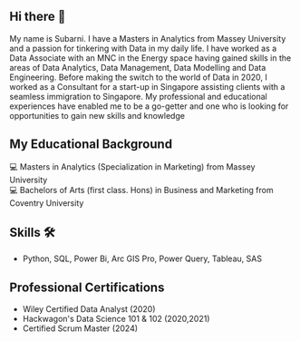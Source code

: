 ## Hi there 👋

My name is Subarni. I have a Masters in Analytics from Massey University and a passion for tinkering with Data in my daily life. I have worked as a Data Associate with an MNC in the Energy space having gained skills in the areas of Data Analytics, Data Management, Data Modelling and Data Engineering. Before making the switch to the world of Data in 2020, I worked as a Consultant for a start-up in Singapore assisting clients with a seamless immigration to Singapore. My professional and educational experiences have enabled me to be a go-getter and one who is looking for opportunities to gain new skills and knowledge

## My Educational Background 

💻 Masters in Analytics (Specialization in Marketing) from Massey University <br>
💻 Bachelors of Arts (first class. Hons) in Business and Marketing from Coventry University

## Skills 🛠️
- Python, SQL, Power Bi, Arc GIS Pro, Power Query, Tableau, SAS

## Professional Certifications
- Wiley Certified Data Analyst (2020)
- Hackwagon's Data Science 101 & 102 (2020,2021)
- Certified Scrum Master (2024)



